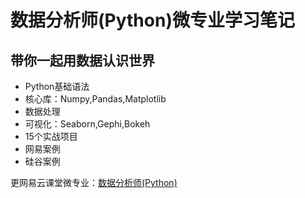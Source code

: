 # 数据分析师(Python)微专业学习笔记
## 带你一起用数据认识世界
* Python基础语法
* 核心库：Numpy,Pandas,Matplotlib
* 数据处理
* 可视化：Seaborn,Gephi,Bokeh
* 15个实战项目
* 网易案例
* 硅谷案例

更网易云课堂微专业：[数据分析师(Python)](http://mooc.study.163.com/smartSpec/detail/1001359001.htm)
